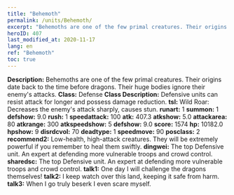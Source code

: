 ```yaml
---
title: "Behemoth"
permalink: /units/Behemoth/
excerpt: "Behemoths are one of the few primal creatures. Their origins date back to the time before dragons. Their huge bodies ignore their enemy's attacks."
heroID: 407
last_modified_at: 2020-11-17
lang: en
ref: "Behemoth"
toc: true
---
```

 **Description:** Behemoths are one of the few primal creatures. Their origins date back to the time before dragons. Their huge bodies ignore their enemy's attacks.
 **Class:** Defense
 **Class Description:** Defensive units can resist attack for longer and possess damage reduction.
 **tsl:** Wild Roar: Decreases the enemy's attack sharply, causes stun.
 **runart:** 1
 **summon:** 1
 **defshow:** 9.0
 **rush:** 1
 **speedattack:** 100
 **atk:** 407.3
 **atkshow:** 5.0
 **attackarea:** 80
 **atkrange:** 300
 **atkspeedshow:** 5
 **defshow:** 9.0
 **score:** 1574
 **hp:** 10182.0
 **hpshow:** 9
 **disrdcvol:** 70
 **deadtype:** 1
 **speedmove:** 90
 **posclass:** 2
 **recommend2:** Low-health, high-attack creatures. They will be extremely powerful if you remember to heal them swiftly.
 **dingwei:** The top Defensive unit. An expert at defending more vulnerable troops and crowd control.
 **sharedsc:** The top Defensive unit. An expert at defending more vulnerable troops and crowd control.
 **talk1:** One day I will challenge the dragons themselves!
 **talk2:** I keep watch over this land, keeping it safe from harm.
 **talk3:** When I go truly beserk I even scare myself.
